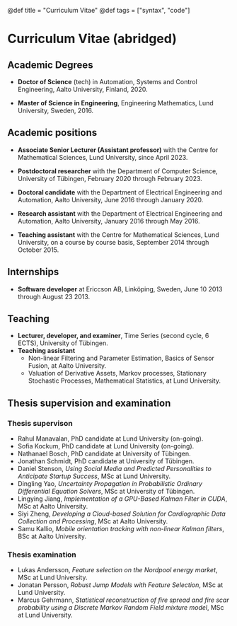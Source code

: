 @def title = "Curriculum Vitae"
@def tags = ["syntax", "code"]



# Curriculum Vitae (abridged)

## Academic Degrees

* **Doctor of Science** (tech) in Automation, Systems and Control Engineering, Aalto University, Finland, 2020.

* **Master of Science in Engineering**, Engineering Mathematics, Lund University, Sweden, 2016.

## Academic positions

* **Associate Senior Lecturer (Assistant professor)** with the Centre for Mathematical Sciences, Lund University, since April 2023.

* **Postdoctoral researcher** with the Department of Computer Science, University of Tübingen, February 2020 through February 2023.

* **Doctoral candidate** with the Department of Electrical Engineering and Automation, Aalto University, June 2016 through January 2020.

* **Research assistant** with the Department of Electrical Engineering and Automation, Aalto University, January 2016 through May 2016.

* **Teaching assistant** with the Centre for Mathematical Sciences, Lund University, on a course by course basis, September 2014 through October 2015.

## Internships

* **Software developer** at Ericcson AB, Linköping, Sweden, June 10 2013 through August 23 2013.

## Teaching

* **Lecturer, developer, and examiner**, Time Series (second cycle, 6 ECTS), University of Tübingen.
* **Teaching assistant**
    * Non-linear Filtering and Parameter Estimation, Basics of Sensor Fusion, at Aalto University.
    *  Valuation of Derivative Assets, Markov processes, Stationary Stochastic Processes, Mathematical Statistics, at Lund University.

## Thesis supervision and examination

### Thesis supervison

* Rahul Manavalan, PhD candidate at Lund University (on-going).
* Sofia Kockum, PhD candidate at Lund University (on-going).
* Nathanael Bosch, PhD candidate at University of Tübingen.
* Jonathan Schmidt, PhD candidate at University of Tübingen.
* Daniel Stenson, _Using Social Media and Predicted Personalities to Anticipate Startup Success_, MSc at Lund University.
* Dingling Yao, _Uncertainty Propagation in Probabilistic Ordinary Differential Equation Solvers_, MSc at University of Tübingen.
* Lingying Jiang, _Implementation of a GPU-Based Kalman Filter in CUDA_, MSc at Aalto University.
* Siyi Zheng, _Developing a Cloud-based Solution for Cardiographic Data Collection and Processing_, MSc at Aalto University.
* Samu Kallio, _Mobile orientation tracking with non-linear Kalman filters_, BSc at Aalto University.

### Thesis examination

* Lukas Andersson, _Feature selection on the Nordpool energy market_, MSc at Lund University.
* Jonatan Persson, _Robust Jump Models with Feature Selection_, MSc at Lund University.
* Marcus Gehrmann,  _Statistical reconstruction of fire spread and fire scar probability using a Discrete Markov Random Field mixture model_, MSc at Lund University.